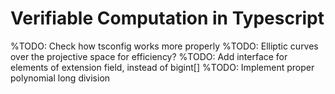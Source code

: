 # Verifiable Computation in Typescript

%TODO: Check how tsconfig works more properly
%TODO: Elliptic curves over the projective space for efficiency?
%TODO: Add interface for elements of extension field, instead of bigint[]
%TODO: Implement proper polynomial long division